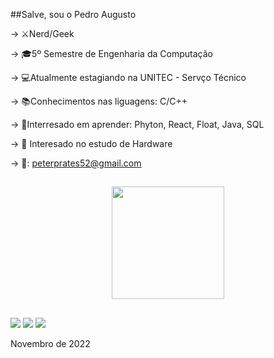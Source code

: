 ##Salve, sou o Pedro Augusto

-> ⚔️Nerd/Geek 

-> 🎓5º Semestre de Engenharia da Computação

-> 💻Atualmente estagiando na UNITEC - Servço Técnico 


-> 📚Conhecimentos nas liguagens: C/C++

-> 📗Interresado em aprender: Phyton, React, Float, Java, SQL

-> 🤔 Interesado no estudo de Hardware

-> 📩: peterprates52@gmail.com

##

<div align="center">
  <a href="https://github.com/PeterPrates52">
  <img height="180em" src="https://github-readme-stats.vercel.app/api?username=PeterPrates52&show_icons=true&theme=dark&include_all_commits=true&count_private=true"/>
  
</div>

##

<div> 
  
  <a href = "mailto:peterprates52@gmail.com"><img src="https://img.shields.io/badge/-Gmail-%23333?style=for-the-badge&logo=gmail&logoColor=white" target="_blank"></a>
  <a href="https://www.instagram.com/pedro_augustolp" target="_blank"><img src="https://img.shields.io/badge/-Instagram-%23E4405F?style=for-the-badge&logo=instagram&logoColor=white" target="_blank"></a>
  <a href="https://www.linkedin.com/in/pedro-augusto-leite-prates-558a74242/" target="_blank"><img src="https://img.shields.io/badge/-LinkedIn-%230077B5?style=for-the-badge&logo=linkedin&logoColor=white" target="_blank"></a> 
  
 Novembro de 2022

